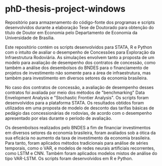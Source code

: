 # phD-thesis-project-windows
 
Repositório para armazenamento do código-fonte dos programas e scripts desenvolvidos durante a elaboração Tese de Doutorado para obtenção do título de Doutor em Economia pelo Departamento de Economia da Universidade de Brasília.

Este repositório contém os scripts desenvolvidos para STATA, R e Python com o intuito de avaliar o desempenho de Concessões para Exploração da Infraestrutura Rodoviária. As simulações envolvem tanto a proposta de um modelo para avaliação de desempenho dos contratos de concessão, como também a análise dos desembolsos do BNDES para o financiamento de projetos de investimento não somente para a área de infraestrutura, mas também para investimento em diversos setores da economia brasileira.

No caso dos contratos de concessão, a avaliação de desempenho desses contratos foi avaliada por meio dos métodos de "benchmarking" Data Envelopment Analysis e "Stochastic Frontier Analysis". Os scripts foram desenvolvidos para a plataforma STATA. Os resultados obtidos foram utilizados em uma proposta de modelo de desconto das tarifas básicas de pedágio das concessionárias de rodovias, de acordo com o desempenho apresentado por elas durante o período de avaliação.

Os desembolsos realizados pelo BNDES a fim de financiar investimentos em diversos setores da economia brasileira, foram avaliados sob a ótica da sua eficácia no aumento da taxa de investimento da economia brasileira. Para tanto, foram aplicados métodos tradicionais para análise de séries temporais, como o VAR, e modelos de redes neurais artificiais recorrentes, como LSTM e CNN. Também foram aplicados modelos mistos de análise do tipo VAR-LSTM. Os scripts foram desenvolvidos em R e Python.
